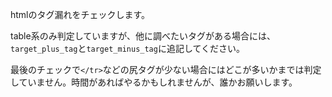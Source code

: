 htmlのタグ漏れをチェックします。

table系のみ判定していますが、他に調べたいタグがある場合には、`target_plus_tag`と`target_minus_tag`に追記してください。

最後のチェックで`</tr>`などの尻タグが少ない場合にはどこが多いかまでは判定していません。時間があればやるかもしれませんが、誰かお願いします。
